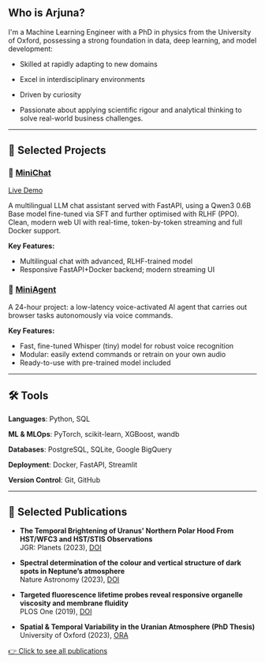 ## Who is Arjuna?

I'm a Machine Learning Engineer with a PhD in physics from the University of Oxford, possessing a strong foundation in data, deep learning, and model development:

+ Skilled at rapidly adapting to new domains

+ Excel in interdisciplinary environments

+ Driven by curiosity

+ Passionate about applying scientific rigour and analytical thinking to solve real-world business challenges.

---

## 📂 Selected Projects

### 💬 [MiniChat](https://github.com/ajamesl/mini-chat-llm)
[Live Demo](http://65.109.84.92:7000/)

A multilingual LLM chat assistant served with FastAPI, using a Qwen3 0.6B Base model fine-tuned via SFT and further optimised with RLHF (PPO). Clean, modern web UI with real-time, token-by-token streaming and full Docker support.

**Key Features:**
- Multilingual chat with advanced, RLHF-trained model
- Responsive FastAPI+Docker backend; modern streaming UI


### 🤖 [MiniAgent](https://github.com/ajamesl/mini-whisper-agent)

A 24-hour project: a low-latency voice-activated AI agent that carries out browser tasks autonomously via voice commands.

**Key Features:**
- Fast, fine-tuned Whisper (tiny) model for robust voice recognition
- Modular: easily extend commands or retrain on your own audio
- Ready-to-use with pre-trained model included

---

## 🛠 Tools

**Languages**: Python, SQL

**ML & MLOps**: PyTorch, scikit-learn, XGBoost, wandb

**Databases**: PostgreSQL, SQLite, Google BigQuery

**Deployment**: Docker, FastAPI, Streamlit

**Version Control**: Git, GitHub

---

## 🧪 Selected Publications

- **The Temporal Brightening of Uranus' Northern Polar Hood From HST/WFC3 and HST/STIS Observations**  
  JGR: Planets (2023), [DOI](https://doi.org/10.1029/2023JE007904)

- **Spectral determination of the colour and vertical structure of dark spots in Neptune’s atmosphere**  
  Nature Astronomy (2023), [DOI](https://doi.org/10.1038/s41550-023-02047-0)

- **Targeted fluorescence lifetime probes reveal responsive organelle viscosity and membrane fluidity**  
  PLOS One (2019), [DOI](https://doi.org/10.1371/journal.pone.0211165)

- **Spatial & Temporal Variability in the Uranian Atmosphere (PhD Thesis)**  
  University of Oxford (2023), [ORA](https://ora.ox.ac.uk/objects/uuid:cd3a6bb2-bb91-483c-99b7-a382b485416b)

[👉 Click to see all publications](https://orcid.org/0000-0003-1482-9306)

<!--**Visualization**-->
